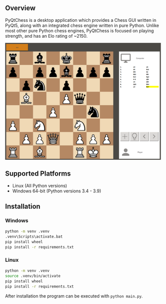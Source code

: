 ## Overview
PyQtChess is a desktop application which provides a Chess GUI written in PyQt5, along with an integrated chess engine written in pure Python. Unlike most other pure Python chess engines, PyQtChess is focused on playing strength, and has an Elo rating of ~2150.

![Game preview](preview.png)

## Supported Platforms
* Linux (All Python versions)
* Windows 64-bit (Python versions 3.4 - 3.9)

## Installation

### Windows
```bash
python -m venv .venv
.venv\Scripts\activate.bat
pip install wheel
pip install -r requirements.txt
```

### Linux
```bash
python -m venv .venv
source .venv/bin/activate
pip install wheel
pip install -r requirements.txt
```

After installation the program can be executed with `python main.py`.